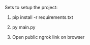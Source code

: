 Sets to setup the project:

1. pip install -r requirements.txt

2. py main.py

3. Open public ngrok link on browser
